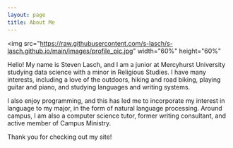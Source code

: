 ```yaml
---
layout: page
title: About Me
---
```

<img src="https://raw.githubusercontent.com/s-lasch/s-lasch.github.io/main/images/profile_pic.jpg"  width="60%" height="60%"

Hello! My name is Steven Lasch, and I am a junior at Mercyhurst University studying data science with a minor in Religious Studies. I have many interests, including a love of the outdoors, hiking and road biking, playing guitar and piano, and studying languages and writing systems. 

I also enjoy programming, and this has led me to incorporate my interest in language to my major, in the form of natural language processing. Around campus, I am also a computer science tutor, former writing consultant, and active member of Campus Ministry. 

Thank you for checking out my site!
